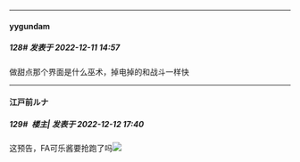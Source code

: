 

*****

####  yygundam  
##### 128#       发表于 2022-12-11 14:57

做甜点那个界面是什么巫术，掉电掉的和战斗一样快



*****

####  江戸前ルナ  
##### 129#         楼主| 发表于 2022-12-12 17:40

这预告，FA可乐酱要抢跑了吗<img src="https://static.saraba1st.com/image/smiley/face2017/037.png" referrerpolicy="no-referrer">

